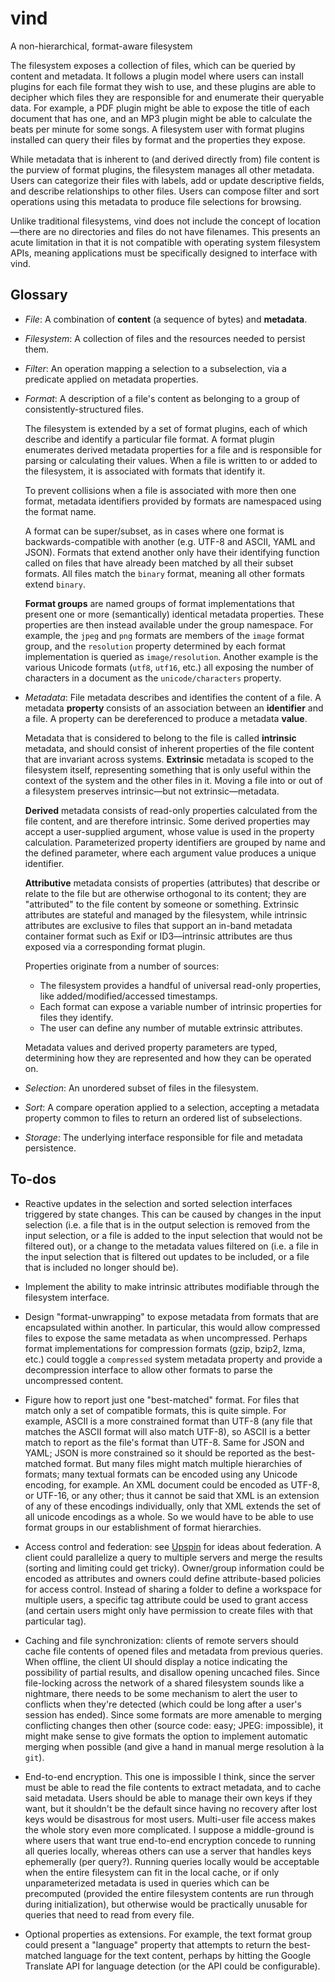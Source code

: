 # vind
A non-hierarchical, format-aware filesystem

The filesystem exposes a collection of files, which can be queried by content
and metadata. It follows a plugin model where users can install plugins for each
file format they wish to use, and these plugins are able to decipher which files
they are responsible for and enumerate their queryable data. For example, a PDF
plugin might be able to expose the title of each document that has one, and an
MP3 plugin might be able to calculate the beats per minute for some songs. A
filesystem user with format plugins installed can query their files by format
and the properties they expose.

While metadata that is inherent to (and derived directly from) file content is
the purview of format plugins, the filesystem manages all other metadata. Users
can categorize their files with labels, add or update descriptive fields, and
describe relationships to other files. Users can compose filter and sort
operations using this metadata to produce file selections for browsing.

Unlike traditional filesystems, vind does not include the concept of
location—there are no directories and files do not have filenames. This
presents an acute limitation in that it is not compatible with operating system
filesystem APIs, meaning applications must be specifically designed to
interface with vind.

## Glossary

* *File*: A combination of **content** (a sequence of bytes) and **metadata**.

* *Filesystem*: A collection of files and the resources needed to persist them.

* *Filter*: An operation mapping a selection to a subselection, via a predicate
  applied on metadata properties.

* *Format*: A description of a file's content as belonging to a group of
  consistently-structured files.

  The filesystem is extended by a set of format plugins, each of which describe
  and identify a particular file format. A format plugin enumerates derived
  metadata properties for a file and is responsible for parsing or calculating
  their values. When a file is written to or added to the filesystem, it is
  associated with formats that identify it.

  To prevent collisions when a file is associated with more then one format,
  metadata identifiers provided by formats are namespaced using the format name.

  A format can be super/subset, as in cases where one format is
  backwards-compatible with another (e.g. UTF-8 and ASCII, YAML and JSON).
  Formats that extend another only have their identifying function called on
  files that have already been matched by all their subset formats. All files
  match the `binary` format, meaning all other formats extend `binary`.

  **Format groups** are named groups of format implementations that present one
  or more (semantically) identical metadata properties. These properties are
  then instead available under the group namespace. For example, the `jpeg` and
  `png` formats are members of the `image` format group, and the `resolution`
  property determined by each format implementation is queried as
  `image/resolution`. Another example is the various Unicode formats (`utf8`,
  `utf16`, etc.) all exposing the number of characters in a document as the
  `unicode/characters` property.

* *Metadata*: File metadata describes and identifies the content of a file. A
  metadata **property** consists of an association between an **identifier** and
  a file. A property can be dereferenced to produce a metadata **value**.

  Metadata that is considered to belong to the file is called **intrinsic**
  metadata, and should consist of inherent properties of the file content that
  are invariant across systems. **Extrinsic** metadata is scoped to the
  filesystem itself, representing something that is only useful within the
  context of the system and the other files in it. Moving a file into or out of
  a filesystem preserves intrinsic—but not extrinsic—metadata.

  **Derived** metadata consists of read-only properties calculated from the file
  content, and are therefore intrinsic. Some derived properties may accept a
  user-supplied argument, whose value is used in the property calculation.
  Parameterized property identifiers are grouped by name and the defined
  parameter, where each argument value produces a unique identifier.

  **Attributive** metadata consists of properties (attributes) that describe or
  relate to the file but are otherwise orthogonal to its content; they are
  "attributed" to the file content by someone or something. Extrinsic attributes
  are stateful and managed by the filesystem, while intrinsic attributes are
  exclusive to files that support an in-band metadata container format such as
  Exif or ID3—intrinsic attributes are thus exposed via a corresponding format
  plugin.

  Properties originate from a number of sources:
  * The filesystem provides a handful of universal read-only properties, like
    added/modified/accessed timestamps.
  * Each format can expose a variable number of intrinsic properties for files
    they identify.
  * The user can define any number of mutable extrinsic attributes.

  Metadata values and derived property parameters are typed, determining how
  they are represented and how they can be operated on.

* *Selection*: An unordered subset of files in the filesystem.

* *Sort*: A compare operation applied to a selection, accepting a metadata
  property common to files to return an ordered list of subselections.

* *Storage*: The underlying interface responsible for file and metadata
  persistence.

## To-dos

* Reactive updates in the selection and sorted selection interfaces triggered by
  state changes. This can be caused by changes in the input selection (i.e. a
  file that is in the output selection is removed from the input selection, or a
  file is added to the input selection that would not be filtered out), or a
  change to the metadata values filtered on (i.e. a file in the input selection
  that is filtered out updates to be included, or a file that is included no
  longer should be).

* Implement the ability to make intrinsic attributes modifiable through the
  filesystem interface.

* Design "format-unwrapping" to expose metadata from formats that are
  encapsulated within another. In particular, this would allow compressed files
  to expose the same metadata as when uncompressed. Perhaps format
  implementations for compression formats (gzip, bzip2, lzma, etc.) could
  toggle a `compressed` system metadata property and provide a decompression
  interface to allow other formats to parse the uncompressed content.

* Figure how to report just one "best-matched" format. For files that match
  only a set of compatible formats, this is quite simple. For example, ASCII is
  a more constrained format than UTF-8 (any file that matches the ASCII format
  will also match UTF-8), so ASCII is a better match to report as the file's
  format than UTF-8. Same for JSON and YAML; JSON is more constrained so it
  should be reported as the best-matched format. But many files might match
  multiple hierarchies of formats; many textual formats can be encoded using
  any Unicode encoding, for example. An XML document could be encoded as UTF-8,
  or UTF-16, or any other; thus it cannot be said that XML is an extension of
  any of these encodings individually, only that XML extends the set of all
  unicode encodings as a whole. So we would have to be able to use format
  groups in our establishment of format hierarchies.

* Access control and federation: see [Upspin](https://upspin.io/) for ideas
  about federation. A client could parallelize a query to multiple servers and
  merge the results (sorting and limiting could get tricky). Owner/group
  information could be encoded as attributes and owners could define
  attribute-based policies for access control. Instead of sharing a folder to
  define a workspace for multiple users, a specific tag attribute could be used
  to grant access (and certain users might only have permission to create files
  with that particular tag).

* Caching and file synchronization: clients of remote servers should cache file
  contents of opened files and metadata from previous queries. When offline,
  the client UI should display a notice indicating the possibility of partial
  results, and disallow opening uncached files. Since file-locking across the
  network of a shared filesystem sounds like a nightmare, there needs to be
  some mechanism to alert the user to conflicts when they're detected (which
  could be long after a user's session has ended). Since some formats are more
  amenable to merging conflicting changes then other (source code: easy; JPEG:
  impossible), it might make sense to give formats the option to implement
  automatic merging when possible (and give a hand in manual merge resolution à
  la `git`).

* End-to-end encryption. This one is impossible I think, since the server must
  be able to read the file contents to extract metadata, and to cache said
  metadata. Users should be able to manage their own keys if they want, but it
  shouldn't be the default since having no recovery after lost keys would be
  disastrous for most users. Multi-user file access makes the whole story even
  more complicated. I suppose a middle-ground is where users that want true
  end-to-end encryption concede to running all queries locally, whereas others
  can use a server that handles keys ephemerally (per query?). Running queries
  locally would be acceptable when the entire filesystem can fit in the local
  cache, or if only unparameterized metadata is used in queries which can be
  precomputed (provided the entire filesystem contents are run through during
  initialization), but otherwise would be practically unusable for queries that
  need to read from every file.

* Optional properties as extensions. For example, the text format group could
  present a "language" property that attempts to return the best-matched
  language for the text content, perhaps by hitting the Google Translate API
  for language detection (or the API could be configurable).
